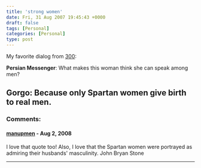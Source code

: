 ```yaml
---
title: 'strong women'
date: Fri, 31 Aug 2007 19:45:43 +0000
draft: false
tags: [Personal]
categories: [Personal]
type: post
---
```


My favorite dialog from [300](http://zeusville.wordpress.com/2007/08/30/sparta/):

**Persian Messenger**: What makes this woman think she can speak among men?

**Gorgo**: Because only Spartan women give birth to real men.
---
### Comments:
#### [manupmen](http:// "johnbryanstone@mail.com") - <time datetime="2008-08-12 18:25:58">Aug 2, 2008</time>

I love that quote too! Also, I love that the Spartan women were portrayed as admiring their husbands' masculinity. John Bryan Stone
<hr />
